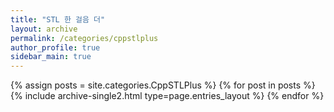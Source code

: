 ```yaml
---
title: "STL 한 걸음 더"
layout: archive
permalink: /categories/cppstlplus
author_profile: true
sidebar_main: true
---
```


{% assign posts = site.categories.CppSTLPlus %}
{% for post in posts %} {% include archive-single2.html type=page.entries_layout %} {% endfor %}